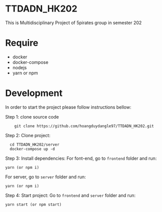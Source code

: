 # TTDADN_HK202
This is Multidisciplinary Project of 5pirates group in semester 202

# Require
 - docker
 - docker-compose
 - nodejs
 - yarn or npm
 
# Development
In order to start the project please follow instructions bellow:

Step 1: clone source code
```
    git clone https://github.com/hoangduydangle97/TTDADN_HK202.git
```
Step 2: Clone project:
```
  cd TTDADN_HK202/server
  docker-compose up -d
```
Step 3: Install dependencies:
For font-end, go to ```frontend``` folder and run:
```
yarn (or npm i)
```
For server, go to ```server``` folder and run:
```
yarn (or npm i)
```

Step 4: Start project:
Go to ```frontend``` and ```server``` folder and run:
```
yarn start (or npm start)
```

